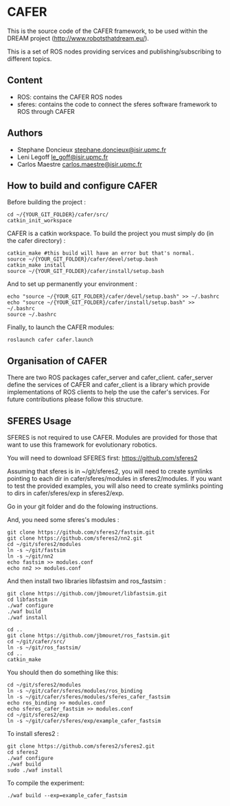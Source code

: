 CAFER
=====

This is the source code of the CAFER framework, to be used within the DREAM project (http://www.robotsthatdream.eu/).

This is a set of ROS nodes providing services and publishing/subscribing to different topics.

Content
-------

* ROS: contains the CAFER ROS nodes
* sferes: contains the code to connect the sferes software framework to ROS through CAFER

Authors
-------
- Stephane Doncieux stephane.doncieux@isir.upmc.fr
- Leni Legoff le_goff@isir.upmc.fr
- Carlos Maestre carlos.maestre@isir.upmc.fr

How to build and configure CAFER
--------------------------------

Before building the project :
```
cd ~/{YOUR_GIT_FOLDER}/cafer/src/
catkin_init_workspace
```

CAFER is a catkin workspace. To build the project you must simply do (in the cafer directory) :
```
catkin_make #this build will have an error but that's normal.
source ~/{YOUR_GIT_FOLDER}/cafer/devel/setup.bash
catkin_make install
source ~/{YOUR_GIT_FOLDER}/cafer/install/setup.bash

```

And to set up permanently your environment :
```
echo "source ~/{YOUR_GIT_FOLDER}/cafer/devel/setup.bash" >> ~/.bashrc 
echo "source ~/{YOUR_GIT_FOLDER}/cafer/install/setup.bash" >> ~/.bashrc
source ~/.bashrc
```

Finally, to launch the CAFER modules:
```
roslaunch cafer cafer.launch
```

Organisation of CAFER
---------------------

There are two ROS packages cafer_server and cafer_client.
cafer_server define the services of CAFER and
cafer_client is a library which provide implementations of ROS clients to help the use the cafer's services.
For future contributions please follow this structure.

SFERES Usage
------------

SFERES is not required to use CAFER. Modules are provided for those that want to use this framework for evolutionary robotics.

You will need to download SFERES first: https://github.com/sferes2

Assuming that sferes is in ~/git/sferes2, you will need to create symlinks pointing to each dir in cafer/sferes/modules in sferes2/modules. If you want to test the provided examples, you will also need to  create symlinks pointing to dirs in cafer/sferes/exp in sferes2/exp.

Go in your git folder and do the folowing instructions.

And, you need some sferes's modules :
```
git clone https://github.com/sferes2/fastsim.git
git clone https://github.com/sferes2/nn2.git
cd ~/git/sferes2/modules
ln -s ~/git/fastsim
ln -s ~/git/nn2
echo fastsim >> modules.conf
echo nn2 >> modules.conf
```
And then install two libraries libfastsim and ros_fastsim :
```
git clone https://github.com/jbmouret/libfastsim.git
cd libfastsim
./waf configure
./waf build
./waf install

cd ..
git clone https://github.com/jbmouret/ros_fastsim.git
cd ~/git/cafer/src/
ln -s ~/git/ros_fastsim/
cd ..
catkin_make
```

You should then do something like this:
```
cd ~/git/sferes2/modules
ln -s ~/git/cafer/sferes/modules/ros_binding
ln -s ~/git/cafer/sferes/modules/sferes_cafer_fastsim
echo ros_binding >> modules.conf
echo sferes_cafer_fastsim >> modules.conf
cd ~/git/sferes2/exp
ln -s ~/git/cafer/sferes/exp/example_cafer_fastsim
```

To install sferes2 :
```
git clone https://github.com/sferes2/sferes2.git
cd sferes2
./waf configure
./waf build
sudo ./waf install
```


To compile the experiment:
```
./waf build --exp=example_cafer_fastsim
```
 